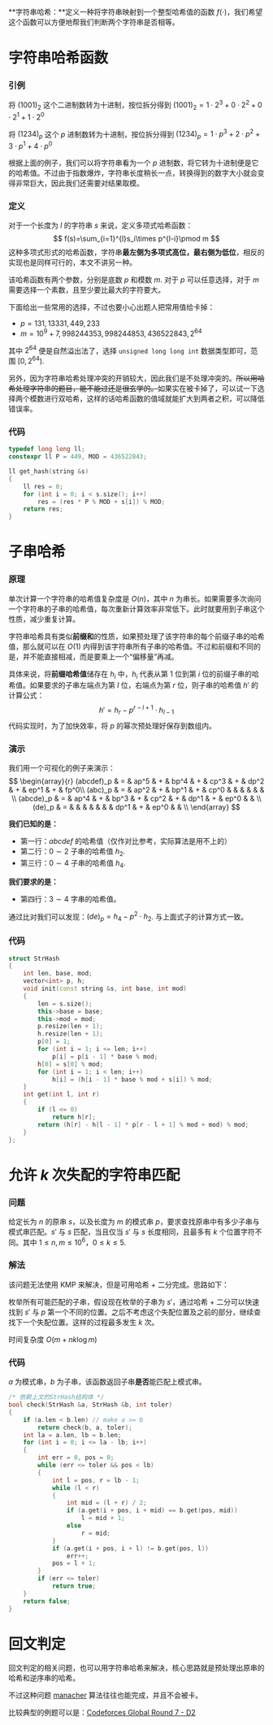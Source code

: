 **字符串哈希：**定义一种将字符串映射到一个整型哈希值的函数 $f(\cdot)$，我们希望这个函数可以方便地帮我们判断两个字符串是否相等。

<!--more-->

# 字符串哈希函数

### 引例

将 $(1001)_2$ 这个二进制数转为十进制，按位拆分得到 $(1001)_2=1\cdot2^3+0\cdot2^2+0\cdot2^1+1\cdot2^0$ 

将 $(1234)_p$ 这个 $p$ 进制数转为十进制，按位拆分得到 $(1234)_p=1\cdot p^3+2\cdot p^2+3\cdot p^1+4\cdot p^0$

根据上面的例子，我们可以将字符串看为一个 $p$ 进制数，将它转为十进制便是它的哈希值。不过由于指数爆炸，字符串长度稍长一点，转换得到的数字大小就会变得非常巨大，因此我们还需要对结果取模。

### 定义

对于一个长度为 $l$ 的字符串 $s$ 来说，定义多项式哈希函数：
$$
f(s)=\sum_{i=1}^{l}s_i\times p^{l-i}\pmod m
$$
这种多项式形式的哈希函数，字符串**最左侧为多项式高位，最右侧为低位**，相反的实现也是同样可行的，本文不讲另一种。

该哈希函数有两个参数，分别是底数 $p$ 和模数 $m$. 对于 $p$ 可以任意选择，对于 $m$ 需要选择一个素数，且至少要比最大的字符要大。

下面给出一些常用的选择，不过也要小心出题人把常用值给卡掉：

- $p=131,13331,449,233$
- $m=10^{9}+7,998244353,998244853,436522843,2^{64}$

其中 $2^{64}$ 便是自然溢出法了，选择 `unsigned long long int` 数据类型即可，范围 $[0,2^{64})$.

另外，因为字符串哈希处理冲突的开销较大，因此我们是不处理冲突的。~~所以用哈希处理字符串的题目，能不能过还是很玄学的。~~如果实在被卡掉了，可以试一下选择两个模数进行双哈希，这样的话哈希函数的值域就能扩大到两者之积，可以降低错误率。

### 代码

```cpp
typedef long long ll;
constexpr ll P = 449, MOD = 436522843;

ll get_hash(string &s)
{
    ll res = 0;
    for (int i = 0; i < s.size(); i++)
        res = (res * P % MOD + s[i]) % MOD;
    return res;
}
```

# 子串哈希

### 原理

单次计算一个字符串的哈希值复杂度是 $O(n)$，其中 $n$ 为串长。如果需要多次询问一个字符串的子串的哈希值，每次重新计算效率非常低下。此时就要用到子串这个性质，减少重复计算。

字符串哈希具有类似**前缀和**的性质，如果预处理了该字符串的每个前缀子串的哈希值，那么就可以在 $O(1)$ 内得到该字符串所有子串的哈希值。不过和前缀和不同的是，并不能直接相减，而是要乘上一个“偏移量”再减。

具体来说，将**前缀哈希值**储存在 $h_i$ 中，$h_i$ 代表从第 $1$ 位到第 $i$ 位的前缀子串的哈希值。如果要求的子串左端点为第 $l$ 位，右端点为第 $r$ 位，则子串的哈希值 $h'$ 的计算公式：
$$
h'=h_r-p^{r-l+1}\cdot h_{l-1}
$$
代码实现时，为了加快效率，将 $p$ 的幂次预处理好保存到数组内。

### 演示

我们用一个可视化的例子来演示：
$$
\begin{array}{r}
(abcdef)_p & = & ap^5 & + & bp^4 & + & cp^3 & + & dp^2 & + & ep^1 & + & fp^0\\
(abc)_p    & = & ap^2 & + & bp^1 & + & cp^0 &   &      &   &      &   &     \\
(abcde)_p  & = & ap^4 & + & bp^3 & + & cp^2 & + & dp^1 & + & ep^0 &   &     \\
(de)_p     & = &      &   &      &   &      &   & dp^1 & + & ep^0 &   &     \\
\end{array}
$$

**我们已知的是：**

- 第一行：$abcdef$ 的哈希值（仅作对比参考，实际算法是用不上的）
- 第二行：$0\sim2$ 子串的哈希值 $h_2$.
- 第三行：$0\sim4$ 子串的哈希值 $h_4$.

**我们要求的是：**

- 第四行：$3\sim4$ 字串的哈希值。

通过比对我们可以发现：$(de)_p=h_4-p^2\cdot h_2$. 与上面式子的计算方式一致。

### 代码

```cpp
struct StrHash
{
    int len, base, mod;
    vector<int> p, h;
    void init(const string &s, int base, int mod)
    {
        len = s.size();
        this->base = base;
        this->mod = mod;
        p.resize(len + 1);
        h.resize(len + 1);
        p[0] = 1;
        for (int i = 1; i <= len; i++)
            p[i] = p[i - 1] * base % mod;
        h[0] = s[0] % mod;
        for (int i = 1; i < len; i++)
            h[i] = (h[i - 1] * base % mod + s[i]) % mod;
    }
    int get(int l, int r)
    {
        if (l <= 0)
            return h[r];
        return (h[r] - h[l - 1] * p[r - l + 1] % mod + mod) % mod;
    }
};
```

# 允许 $k$ 次失配的字符串匹配

### 问题

给定长为 $n$ 的原串 $s$，以及长度为 $m$ 的模式串 $p$，要求查找原串中有多少子串与模式串匹配。$s'$ 与 $s$ 匹配，当且仅当 $s'$ 与 $s$ 长度相同，且最多有 $k$ 个位置字符不同。其中 $1\leq n,m\leq10^6$，$0\leq k\leq 5$.

### 解法

该问题无法使用 KMP 来解决，但是可用哈希 + 二分完成。思路如下：

枚举所有可能匹配的子串，假设现在枚举的子串为 $s'$，通过哈希 + 二分可以快速找到 $s'$ 与 $p$ 第一个不同的位置。之后不考虑这个失配位置及之前的部分，继续查找下一个失配位置。这样的过程最多发生 $k$ 次。

时间复杂度 $O(m+nk\log m)$

### 代码

$a$ 为模式串，$b$ 为子串，该函数返回子串**是否**能匹配上模式串。

```cpp
/* 依赖上文的StrHash结构体 */
bool check(StrHash &a, StrHash &b, int toler)
{
    if (a.len < b.len) // make a >= b
        return check(b, a, toler);
    int la = a.len, lb = b.len;
    for (int i = 0; i <= la - lb; i++)
    {
        int err = 0, pos = 0;
        while (err <= toler && pos < lb)
        {
            int l = pos, r = lb - 1;
            while (l < r)
            {
                int mid = (l + r) / 2;
                if (a.get(i + pos, i + mid) == b.get(pos, mid))
                    l = mid + 1;
                else
                    r = mid;
            }
            if (a.get(i + pos, i + l) != b.get(pos, l))
                err++;
            pos = l + 1;
        }
        if (err <= toler)
            return true;
    }
    return false;
}
```

# 回文判定

回文判定的相关问题，也可以用字符串哈希来解决，核心思路就是预处理出原串的哈希和逆序串的哈希。

不过这种问题 [manacher](https://io.zouht.com/143.html) 算法往往也能完成，并且不会被卡。

比较典型的例题可以是：[Codeforces Global Round 7 - D2](https://io.zouht.com/144.html)

